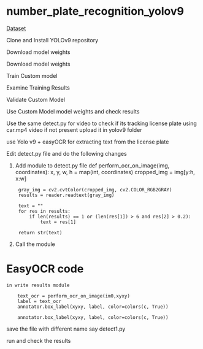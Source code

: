 # number_plate_recognition_yolov9

[Dataset](https://universe.roboflow.com/arvind-kumar-wjygd/anpr2-syxl7)

Clone and Install YOLOv9 repository

Download model weights

Download model weights

Train Custom model

Examine Training Results

Validate Custom Model   

Use Custom Model model weights and check results

Use the same detect.py for video to check if its tracking license plate using car.mp4 video if not present upload it in yolov9 folder

use Yolo v9 + easyOCR for extracting text from the license plate

Edit detect.py file and do the following changes 

1. Add module to detect.py file
    def perform_ocr_on_image(img, coordinates):
        x, y, w, h = map(int, coordinates)
        cropped_img = img[y:h, x:w]

        gray_img = cv2.cvtColor(cropped_img, cv2.COLOR_RGB2GRAY)
        results = reader.readtext(gray_img)

        text = ""
        for res in results:
            if len(results) == 1 or (len(res[1]) > 6 and res[2] > 0.2):
                text = res[1]

        return str(text)
        
2. Call the module

# EasyOCR code

    in write results module

        text_ocr = perform_ocr_on_image(im0,xyxy)
        label = text_ocr
        annotator.box_label(xyxy, label, color=colors(c, True))

        annotator.box_label(xyxy, label, color=colors(c, True))

save the file with different name say detect1.py

run and check the results

